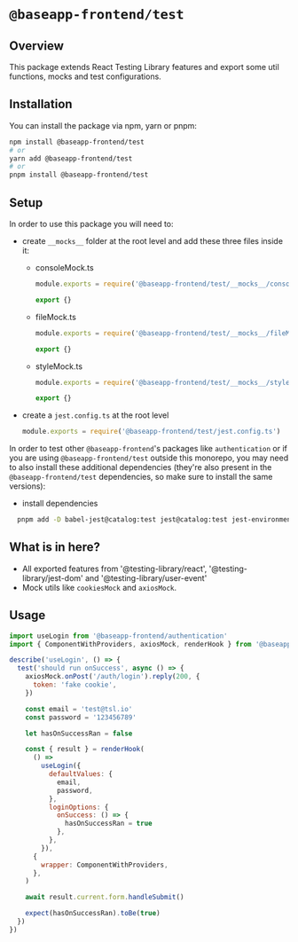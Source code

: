 # **`@baseapp-frontend/test`**

## **Overview**

This package extends React Testing Library features and export some util functions, mocks and test configurations.

## **Installation**

You can install the package via npm, yarn or pnpm:

```bash
npm install @baseapp-frontend/test
# or
yarn add @baseapp-frontend/test
# or
pnpm install @baseapp-frontend/test
```

## **Setup**

In order to use this package you will need to:

- create `__mocks__` folder at the root level and add these three files inside it:

  - consoleMock.ts

    ```ts
    module.exports = require('@baseapp-frontend/test/__mocks__/consoleMock.ts')

    export {}
    ```

  - fileMock.ts

    ```ts
    module.exports = require('@baseapp-frontend/test/__mocks__/fileMock.ts')

    export {}
    ```

  - styleMock.ts

    ```ts
    module.exports = require('@baseapp-frontend/test/__mocks__/styleMock.ts')

    export {}
    ```

- create a `jest.config.ts` at the root level
  ```ts
  module.exports = require('@baseapp-frontend/test/jest.config.ts')
  ```

In order to test other `@baseapp-frontend`'s packages like `authentication` or if you are using `@baseapp-frontend/test` outside this monorepo, you may need to also install these additional dependencies (they're also present in the `@baseapp-frontend/test` dependencies, so make sure to install the same versions):

- install dependencies

```bash
  pnpm add -D babel-jest@catalog:test jest@catalog:test jest-environment-jsdom@catalog:test ts-jest@catalog:test ts-node@catalog:test @types/jest@catalog:test @testing-library/jest-dom@catalog:test @testing-library/react@catalog:test @testing-library/user-event@catalog:test
```

## **What is in here?**

- All exported features from '@testing-library/react', '@testing-library/jest-dom' and '@testing-library/user-event'
- Mock utils like `cookiesMock` and `axiosMock`.

## **Usage**

```jsx
import useLogin from '@baseapp-frontend/authentication'
import { ComponentWithProviders, axiosMock, renderHook } from '@baseapp-frontend/test'

describe('useLogin', () => {
  test('should run onSuccess', async () => {
    axiosMock.onPost('/auth/login').reply(200, {
      token: 'fake cookie',
    })

    const email = 'test@tsl.io'
    const password = '123456789'

    let hasOnSuccessRan = false

    const { result } = renderHook(
      () =>
        useLogin({
          defaultValues: {
            email,
            password,
          },
          loginOptions: {
            onSuccess: () => {
              hasOnSuccessRan = true
            },
          },
        }),
      {
        wrapper: ComponentWithProviders,
      },
    )

    await result.current.form.handleSubmit()

    expect(hasOnSuccessRan).toBe(true)
  })
})
```
